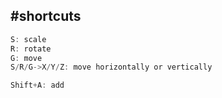 #shortcuts
---
```java
S: scale
R: rotate
G: move
S/R/G->X/Y/Z: move horizontally or vertically

Shift+A: add
```
